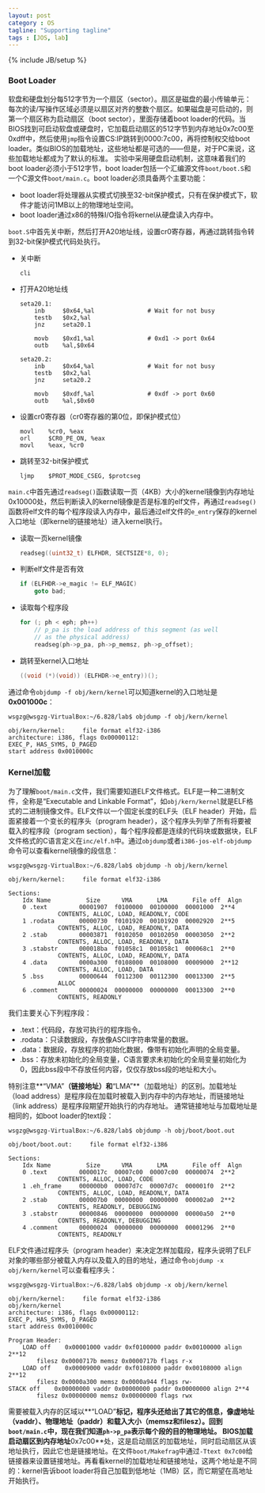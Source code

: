 ```yaml
---
layout: post
category : OS
tagline: "Supporting tagline"
tags : [JOS, lab]
---
```

{% include JB/setup %}

### Boot Loader

软盘和硬盘划分每512字节为一个扇区（sector）。扇区是磁盘的最小传输单元：每次的读/写操作区域必须是以扇区对齐的整数个扇区。如果磁盘是可启动的，则第一个扇区称为启动扇区（boot sector），里面存储着boot loader的代码。当BIOS找到可启动软盘或硬盘时，它加载启动扇区的512字节到内存地址0x7c00至0xdff中，然后使用`jmp`指令设置CS:IP跳转到0000:7c00，再将控制权交给boot loader。类似BIOS的加载地址，这些地址都是可选的——但是，对于PC来说，这些加载地址都成为了默认的标准。
实验中采用硬盘启动机制，这意味着我们的boot loader必须小于512字节，boot loader包括一个汇编源文件`boot/boot.S`和一个C源文件`boot/main.c`。boot loader必须具备两个主要功能：

- boot loader将处理器从实模式切换至32-bit保护模式，只有在保护模式下，软件才能访问1MB以上的物理地址空间。
- boot loader通过x86的特殊I/O指令将kernel从硬盘读入内存中。

<!-- more -->

`boot.S`中首先关中断，然后打开A20地址线，设置cr0寄存器，再通过跳转指令转到32-bit保护模式代码处执行。

- 关中断

	```gas
	cli
	```

- 打开A20地址线

	```gas
	seta20.1:
		inb     $0x64,%al               # Wait for not busy
		testb   $0x2,%al
		jnz     seta20.1
		
		movb    $0xd1,%al               # 0xd1 -> port 0x64
		outb    %al,$0x64
		
	seta20.2:
		inb     $0x64,%al               # Wait for not busy
		testb   $0x2,%al
		jnz     seta20.2
		
		movb    $0xdf,%al               # 0xdf -> port 0x60
		outb    %al,$0x60
	```

- 设置cr0寄存器（cr0寄存器的第0位，即保护模式位）

	```gas
	movl    %cr0, %eax
	orl     $CR0_PE_ON, %eax
	movl    %eax, %cr0
	```

- 跳转至32-bit保护模式

	```gas
	ljmp    $PROT_MODE_CSEG, $protcseg
	```

`main.c`中首先通过`readseg()`函数读取一页（4KB）大小的kernel镜像到内存地址0x10000处，然后判断读入的kernel镜像是否是标准的elf文件，再通过`readseg()`函数将elf文件的每个程序段读入内存中，最后通过elf文件的`e_entry`保存的kernel入口地址（即kernel的链接地址）进入kernel执行。

- 读取一页kernel镜像

	```c
	readseg((uint32_t) ELFHDR, SECTSIZE*8, 0);
	```

- 判断elf文件是否有效

	```c
	if (ELFHDR->e_magic != ELF_MAGIC)
		goto bad;
	```

- 读取每个程序段

	```c
	for (; ph < eph; ph++)
		// p_pa is the load address of this segment (as well
		// as the physical address)
		readseg(ph->p_pa, ph->p_memsz, ph->p_offset);
	```
- 跳转至kernel入口地址

	```c
	((void (*)(void)) (ELFHDR->e_entry))();
	```

通过命令`objdump -f obj/kern/kernel`可以知道kernel的入口地址是**0x001000c**：

```objdump
wsgzg@wsgzg-VirtualBox:~/6.828/lab$ objdump -f obj/kern/kernel

obj/kern/kernel:     file format elf32-i386
architecture: i386, flags 0x00000112:
EXEC_P, HAS_SYMS, D_PAGED
start address 0x0010000c
```

### Kernel加载

为了理解`boot/main.c`文件，我们需要知道ELF文件格式。ELF是一种二进制文件，全称是“Executable and Linkable Format”，如`obj/kern/kernel`就是ELF格式的二进制镜像文件。ELF文件以一个固定长度的ELF头（ELF header）开始，后面紧接着一个变长的程序头（program header），这个程序头列举了所有将要被载入的程序段（program section），每个程序段都是连续的代码块或数据块，ELF文件格式的C语言定义在`inc/elf.h`中。通过`objdump`或者`i386-jos-elf-objdump`命令可以查看kernel镜像的段信息：

```objdump
wsgzg@wsgzg-VirtualBox:~/6.828/lab$ objdump -h obj/kern/kernel

obj/kern/kernel:     file format elf32-i386

Sections:
	Idx Name          Size      VMA       LMA       File off  Algn
	0 .text         00001907  f0100000  00100000  00001000  2**4
              CONTENTS, ALLOC, LOAD, READONLY, CODE
	1 .rodata       00000730  f0101920  00101920  00002920  2**5
              CONTENTS, ALLOC, LOAD, READONLY, DATA
	2 .stab         00003871  f0102050  00102050  00003050  2**2
              CONTENTS, ALLOC, LOAD, READONLY, DATA
	3 .stabstr      000018ba  f01058c1  001058c1  000068c1  2**0
              CONTENTS, ALLOC, LOAD, READONLY, DATA
	4 .data         0000a300  f0108000  00108000  00009000  2**12
              CONTENTS, ALLOC, LOAD, DATA
	5 .bss          00000644  f0112300  00112300  00013300  2**5
              ALLOC
	6 .comment      00000024  00000000  00000000  00013300  2**0
              CONTENTS, READONLY
```

我们主要关心下列程序段：

- .text：代码段，存放可执行的程序指令。
- .rodata：只读数据段，存放像ASCII字符串常量的数据。
- .data：数据段，存放程序的初始化数据，像带有初始化声明的全局变量。
- .bss：存放未初始化的全局变量，C语言要求未初始化的全局变量初始化为0，因此bss段中不存放任何内容，仅仅存放bss段的地址和大小。

特别注意**“VMA”**（链接地址）和**“LMA”**（加载地址）的区别。加载地址（load address）是程序段在加载时被载入到内存中的内存地址，而链接地址（link address）是程序段期望开始执行的内存地址。
通常链接地址与加载地址是相同的，如boot loader的text段：

```objdump
wsgzg@wsgzg-VirtualBox:~/6.828/lab$ objdump -h obj/boot/boot.out 

obj/boot/boot.out:     file format elf32-i386

Sections:
	Idx Name          Size      VMA       LMA       File off  Algn
	0 .text         0000017c  00007c00  00007c00  00000074  2**2
              CONTENTS, ALLOC, LOAD, CODE
	1 .eh_frame     000000b0  00007d7c  00007d7c  000001f0  2**2
              CONTENTS, ALLOC, LOAD, READONLY, DATA
	2 .stab         000007b0  00000000  00000000  000002a0  2**2
              CONTENTS, READONLY, DEBUGGING
	3 .stabstr      00000846  00000000  00000000  00000a50  2**0
              CONTENTS, READONLY, DEBUGGING
	4 .comment      00000024  00000000  00000000  00001296  2**0
              CONTENTS, READONLY
```

ELF文件通过程序头（program header）来决定怎样加载段，程序头说明了ELF对象的哪些部分被载入内存以及载入的目的地址，通过命令`objdump -x obj/kern/kernel`可以查看程序头：

```objdump
wsgzg@wsgzg-VirtualBox:~/6.828/lab$ objdump -x obj/kern/kernel

obj/kern/kernel:     file format elf32-i386
obj/kern/kernel
architecture: i386, flags 0x00000112:
EXEC_P, HAS_SYMS, D_PAGED
start address 0x0010000c

Program Header:
	LOAD off    0x00001000 vaddr 0xf0100000 paddr 0x00100000 align 2**12
     	filesz 0x0000717b memsz 0x0000717b flags r-x
	LOAD off    0x00009000 vaddr 0xf0108000 paddr 0x00108000 align 2**12
     	filesz 0x0000a300 memsz 0x0000a944 flags rw-
STACK off    0x00000000 vaddr 0x00000000 paddr 0x00000000 align 2**4
     	filesz 0x00000000 memsz 0x00000000 flags rwx
```

需要被载入内存的区域以**“LOAD”**标记，程序头还给出了其它的信息，像虚地址（vaddr）、物理地址（paddr）和载入大小（memsz和filesz）。回到`boot/main.c`中，现在我们知道`ph->p_pa`表示每个段的目的物理地址。
BIOS加载启动扇区到内存地址**0x7c00**处，这是启动扇区的加载地址，同时启动扇区从该地址执行，因此它也是链接地址。在文件`boot/Makefrag`中通过`-Ttext 0x7c00`给链接器来设置链接地址。再看看kernel的加载地址和链接地址，这两个地址是不同的：kernel告诉boot loader将自己加载到低地址（1MB）区，而它期望在高地址开始执行。

